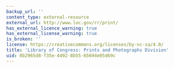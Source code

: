 ```yaml
---
backup_url: ''
content_type: external-resource
external_url: http://www.loc.gov/rr/print/
has_external_licence_warning: true
has_external_license_warning: true
is_broken: ''
license: https://creativecommons.org/licenses/by-nc-sa/4.0/
title: 'Library of Congress: Prints and Photographs Division'
uid: 0b2965d8-f35e-4492-8b55-65694e05d69c
---
```

